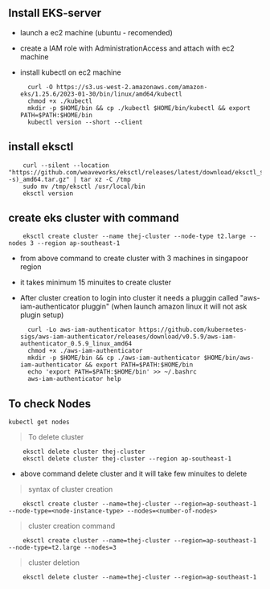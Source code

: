 Install EKS-server
--------------------
* launch a ec2 machine (ubuntu - recomended)
* create a IAM role with AdministrationAccess and attach with ec2 machine
* install kubectl on ec2 machine

		curl -O https://s3.us-west-2.amazonaws.com/amazon-eks/1.25.6/2023-01-30/bin/linux/amd64/kubectl
		chmod +x ./kubectl
		mkdir -p $HOME/bin && cp ./kubectl $HOME/bin/kubectl && export PATH=$PATH:$HOME/bin
		kubectl version --short --client

install eksctl
--------------- 
	
		curl --silent --location "https://github.com/weaveworks/eksctl/releases/latest/download/eksctl_$(uname -s)_amd64.tar.gz" | tar xz -C /tmp
		sudo mv /tmp/eksctl /usr/local/bin
		eksctl version 

create eks cluster with command 
--------------------------------

		eksctl create cluster --name thej-cluster --node-type t2.large --nodes 3 --region ap-southeast-1
	
* from above command to create cluster with 3 machines in singapoor region 
* it takes minimum 15 minuites to create cluster 
* After cluster creation to login into cluster it needs a pluggin called "aws-iam-authenticator pluggin" (when launch amazon linux it will not ask plugin setup)  
	
		curl -Lo aws-iam-authenticator https://github.com/kubernetes-sigs/aws-iam-authenticator/releases/download/v0.5.9/aws-iam-authenticator_0.5.9_linux_amd64
		chmod +x ./aws-iam-authenticator
		mkdir -p $HOME/bin && cp ./aws-iam-authenticator $HOME/bin/aws-iam-authenticator && export PATH=$PATH:$HOME/bin
		echo 'export PATH=$PATH:$HOME/bin' >> ~/.bashrc
		aws-iam-authenticator help


To check Nodes 
---------------
	kubectl get nodes

>To delete cluster
	
		eksctl delete cluster thej-cluster 
		eksctl delete cluster thej-cluster --region ap-southeast-1

* above command delete cluster and it will take few minuites to delete 

>syntax of cluster creation

		eksctl create cluster --name=thej-cluster --region=ap-southeast-1 --node-type=<node-instance-type> --nodes=<number-of-nodes>

> cluster creation command

		eksctl create cluster --name=thej-cluster --region=ap-southeast-1 --node-type=t2.large --nodes=3

>cluster deletion

		eksctl delete cluster --name=thej-cluster --region=ap-southeast-1


